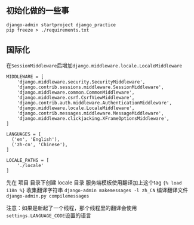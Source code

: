 
## 初始化做的一些事
```
django-admin startproject django_practice
pip freeze > ./requirements.txt
```

## 国际化

在`SessionMiddleware`后增加`django.middleware.locale.LocaleMiddleware`
```
MIDDLEWARE = [
    'django.middleware.security.SecurityMiddleware',
    'django.contrib.sessions.middleware.SessionMiddleware',
    'django.middleware.common.CommonMiddleware',
    'django.middleware.csrf.CsrfViewMiddleware',
    'django.contrib.auth.middleware.AuthenticationMiddleware',
    'django.middleware.locale.LocaleMiddleware',
    'django.contrib.messages.middleware.MessageMiddleware',
    'django.middleware.clickjacking.XFrameOptionsMiddleware',
]

LANGUAGES = [
  ('en', 'English'),
  ('zh-cn', 'Chinese'),
]

LOCALE_PATHS = [
    './locale'
]

```

先在 项目 目录下创建 locale 目录
服务端模板使用翻译加上这个tag `{% load i18n %}`
收集翻译字符串 `django-admin makemessages -l zh_CN`
编译翻译文件   `django-admin.py compilemessages`

注意：如果是新起了一个线程，那个线程里的翻译会使用`settings.LANGUAGE_CODE`设置的语言
